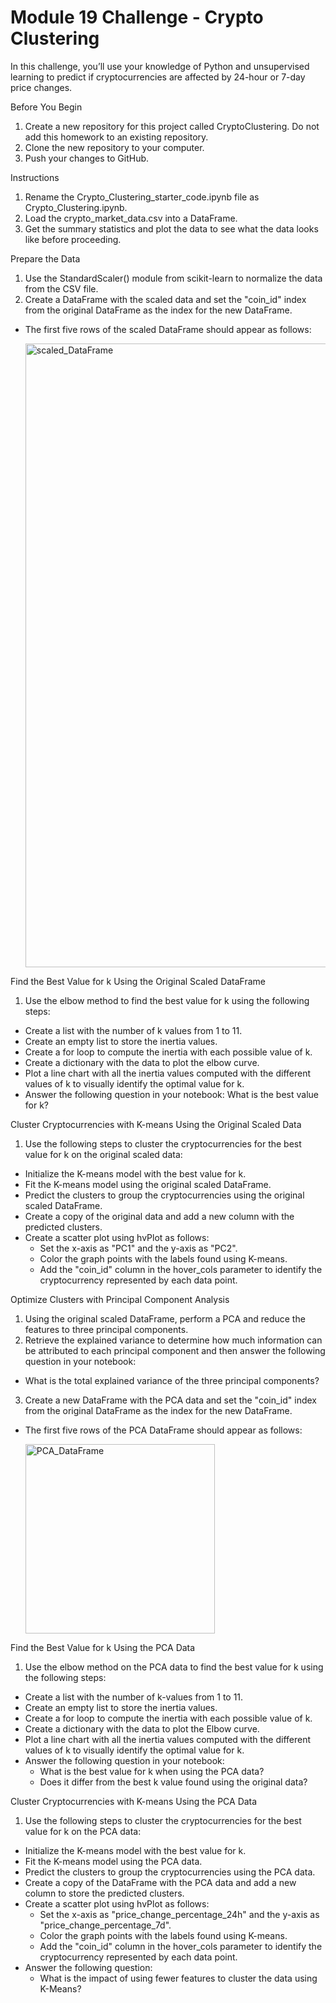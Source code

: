 # Module 19 Challenge - Crypto Clustering

In this challenge, you’ll use your knowledge of Python and unsupervised learning to predict if cryptocurrencies are affected by 24-hour or 7-day price changes.





Before You Begin

1. Create a new repository for this project called CryptoClustering. Do not add this homework to an existing repository.
2. Clone the new repository to your computer.
3. Push your changes to GitHub.





Instructions

1. Rename the Crypto_Clustering_starter_code.ipynb file as Crypto_Clustering.ipynb.
2. Load the crypto_market_data.csv into a DataFrame.
3. Get the summary statistics and plot the data to see what the data looks like before proceeding.





Prepare the Data

1. Use the StandardScaler() module from scikit-learn to normalize the data from the CSV file.
2. Create a DataFrame with the scaled data and set the "coin_id" index from the original DataFrame as the index for the new DataFrame.
  - The first five rows of the scaled DataFrame should appear as follows:
    
    <img width="998" alt="scaled_DataFrame" src="https://github.com/JoshuaMayo96/CryptoClustering/assets/125078377/d0233211-f3bf-4318-a477-7c21769b2daa">





Find the Best Value for k Using the Original Scaled DataFrame

1. Use the elbow method to find the best value for k using the following steps:
  - Create a list with the number of k values from 1 to 11.
  - Create an empty list to store the inertia values.
  - Create a for loop to compute the inertia with each possible value of k.
  - Create a dictionary with the data to plot the elbow curve.
  - Plot a line chart with all the inertia values computed with the different values of k to visually identify the optimal value for k.
  - Answer the following question in your notebook: What is the best value for k?





Cluster Cryptocurrencies with K-means Using the Original Scaled Data

1. Use the following steps to cluster the cryptocurrencies for the best value for k on the original scaled data:
  - Initialize the K-means model with the best value for k.
  - Fit the K-means model using the original scaled DataFrame.
  - Predict the clusters to group the cryptocurrencies using the original scaled DataFrame.
  - Create a copy of the original data and add a new column with the predicted clusters.
  - Create a scatter plot using hvPlot as follows:
    - Set the x-axis as "PC1" and the y-axis as "PC2".
    - Color the graph points with the labels found using K-means.
    - Add the "coin_id" column in the hover_cols parameter to identify the cryptocurrency represented by each data point.
   




Optimize Clusters with Principal Component Analysis

1. Using the original scaled DataFrame, perform a PCA and reduce the features to three principal components.
2. Retrieve the explained variance to determine how much information can be attributed to each principal component and then answer the following question in your notebook:
  - What is the total explained variance of the three principal components?
3. Create a new DataFrame with the PCA data and set the "coin_id" index from the original DataFrame as the index for the new DataFrame.
  - The first five rows of the PCA DataFrame should appear as follows:

    <img width="303" alt="PCA_DataFrame" src="https://github.com/JoshuaMayo96/CryptoClustering/assets/125078377/0e7b336a-0c7d-4239-af62-f100f57c4c08">





Find the Best Value for k Using the PCA Data

1. Use the elbow method on the PCA data to find the best value for k using the following steps:
  - Create a list with the number of k-values from 1 to 11.
  - Create an empty list to store the inertia values.
  - Create a for loop to compute the inertia with each possible value of k.
  - Create a dictionary with the data to plot the Elbow curve.
  - Plot a line chart with all the inertia values computed with the different values of k to visually identify the optimal value for k.
  - Answer the following question in your notebook:
    - What is the best value for k when using the PCA data?
    - Does it differ from the best k value found using the original data?





Cluster Cryptocurrencies with K-means Using the PCA Data

1. Use the following steps to cluster the cryptocurrencies for the best value for k on the PCA data:
  - Initialize the K-means model with the best value for k.
  - Fit the K-means model using the PCA data.
  - Predict the clusters to group the cryptocurrencies using the PCA data.
  - Create a copy of the DataFrame with the PCA data and add a new column to store the predicted clusters.
  - Create a scatter plot using hvPlot as follows:
    - Set the x-axis as "price_change_percentage_24h" and the y-axis as "price_change_percentage_7d".
    - Color the graph points with the labels found using K-means.
    - Add the "coin_id" column in the hover_cols parameter to identify the cryptocurrency represented by each data point.
  - Answer the following question:
    - What is the impact of using fewer features to cluster the data using K-Means?
